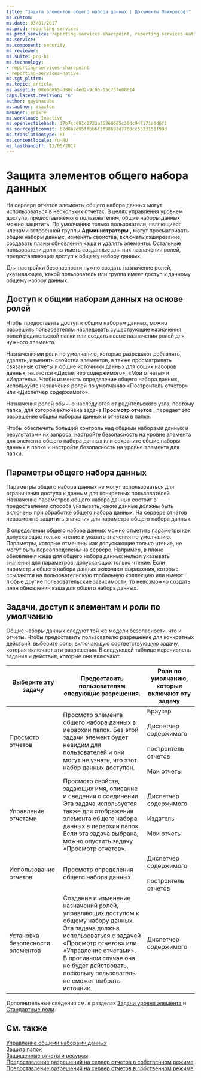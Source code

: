 ```yaml
---
title: "Защита элементов общего набора данных | Документы Майкрософт"
ms.custom: 
ms.date: 03/01/2017
ms.prod: reporting-services
ms.prod_service: reporting-services-sharepoint, reporting-services-native
ms.service: 
ms.component: security
ms.reviewer: 
ms.suite: pro-bi
ms.technology:
- reporting-services-sharepoint
- reporting-services-native
ms.tgt_pltfrm: 
ms.topic: article
ms.assetid: 08e6d8b5-d88c-4ed2-9c05-55c757e00014
caps.latest.revision: "6"
author: guyinacube
ms.author: asaxton
manager: erikre
ms.workload: Inactive
ms.openlocfilehash: 17b7cc091c2723a35260665c30dc947171a8d6f1
ms.sourcegitcommit: b2d8a2d95ffbb6f2f98692d7760cc5523151f99d
ms.translationtype: HT
ms.contentlocale: ru-RU
ms.lasthandoff: 12/05/2017
---
```

# <a name="secure-shared-dataset-items"></a>Защита элементов общего набора данных
  На сервере отчетов элементы общего набора данных могут использоваться в нескольких отчетах. В целях управления уровнем доступа, предоставляемого пользователям, общие наборы данных можно защитить. По умолчанию только пользователи, являющиеся членами встроенной группы **Администраторы** , могут просматривать общие наборы данных, изменять свойства, включать кэширование, создавать планы обновления кэша и удалять элементы. Остальные пользователи должны иметь созданные для них назначения ролей, предоставляющие доступ к общему набору данных.  
  
 Для настройки безопасности нужно создать назначение ролей, указывающее, какой пользователь или группа имеет доступ к данному общему набору данных.  
  
## <a name="role-based-access-to-shared-datasets"></a>Доступ к общим наборам данных на основе ролей  
 Чтобы предоставить доступ к общим наборам данных, можно разрешить пользователям наследовать существующие назначения ролей родительской папки или создать новые назначения ролей для нужного элемента.  
  
 Назначениями роли по умолчанию, которые разрешают добавлять, удалять, изменять свойства элементов, а также просматривать связанные отчеты и общие источники данных для общих наборов данных, являются «Диспетчер содержимого», «Мои отчеты» и «Издатель». Чтобы изменять определение общего набора данных, используйте назначения ролей по умолчанию «Построитель отчетов» или «Диспетчер содержимого».  
  
 Назначения ролей обычно наследуются от родительского узла, поэтому папка, для которой включена задача **Просмотр отчетов** , передает это разрешение общим наборам данных и отчетам в папке.  
  
 Чтобы обеспечить больший контроль над общими наборами данных и результатами их запроса, настройте безопасность на уровне элемента для элемента общего набора данных или сохраните общие наборы данных в папке и настройте безопасность на уровне элемента для папки.  
  
## <a name="shared-dataset-parameters"></a>Параметры общего набора данных  
 Параметры общего набора данных не могут использоваться для ограничения доступа к данным для конкретных пользователей. Назначение параметров общего набора данных состоит в предоставлении способа указывать, какие данные должны быть включены при обработке общего набора данных. На сервере отчетов невозможно защитить значения для параметра общего набора данных.  
  
 В определении общего набора данных можно отметить параметры как допускающие только чтение и указать значения по умолчанию. Параметры, которые отмечены как допускающие только чтение, не могут быть переопределены на сервере. Например, в плане обновления кэша для общего набора данных нельзя указывать значения для параметров, допускающих только чтение. Если параметры общего набора данных включают выражения, которые ссылаются на пользовательскую глобальную коллекцию или имеют любые другие пользовательские зависимости, то невозможно создать план обновления кэша для общего набора данных.  
  
## <a name="tasks-access-to-items-and-default-roles"></a>Задачи, доступ к элементам и роли по умолчанию  
 Общие наборы данных следуют той же модели безопасности, что и отчеты. Чтобы предоставить пользователю разрешение для конкретных действий, выберите роль, включающую соответствующую задачу, которая включает эти разрешения. В следующей таблице перечислены задания и действия, которые они включают.  
  
|Выберите эту задачу|Предоставить пользователям следующие разрешения.|Роли по умолчанию, которые включают эту задачу|  
|----------------------|---------------------------------|-----------------------------------------|  
|Просмотр отчетов|Просмотр элемента общего набора данных в иерархии папок. Без этой задачи элемент будет невидим для пользователей и они могут не узнать, что этот набор данных доступен.|Браузер<br /><br /> Диспетчер содержимого<br /><br /> построитель отчетов<br /><br /> Мои отчеты|  
|Управление отчетами|Просмотр свойств, задающих имя, описание и сведения о соединении. Эта задача используется также для отображения элемента общего набора данных в иерархии папок. Если эта задача выбрана, можно опустить задачу «Просмотр отчетов».|Диспетчер содержимого<br /><br /> Издатель<br /><br /> Мои отчеты|  
|Использование отчетов|Просмотр определения общего набора данных.|Диспетчер содержимого<br /><br /> построитель отчетов|  
|Установка безопасности элементов|Создание и изменение назначений ролей, управляющих доступом к общему набору данных. Эта задача должна использоваться с задачей «Просмотр отчетов» или «Управление отчетами». В противном случае она не будет действовать, поскольку пользователь не сможет выбрать источник.|Диспетчер содержимого|  
  
 Дополнительные сведения см. в разделах [Задачи уровня элемента](../../reporting-services/security/tasks-and-permissions-item-level-tasks.md) и [Стандартные роли](../../reporting-services/security/role-definitions-predefined-roles.md).  
  
## <a name="see-also"></a>См. также  
 [Управление общими наборами данных](../../reporting-services/report-data/manage-shared-datasets.md)   
 [Защита папок](../../reporting-services/security/secure-folders.md)   
 [Защищенные отчеты и ресурсы](../../reporting-services/security/secure-reports-and-resources.md)   
 [Предоставление разрешений на сервер отчетов в собственном режиме](../../reporting-services/security/granting-permissions-on-a-native-mode-report-server.md)   
 [Предоставление разрешений на сервер отчетов в собственном режиме](../../reporting-services/security/granting-permissions-on-a-native-mode-report-server.md)  
  
  
